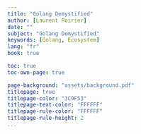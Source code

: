 ```yaml
---
title: "Golang Demystified"
author: [Laurent Poirier]
date: ""
subject: "Golang Demystified"
keywords: [Golang, Ecosystem]
lang: "fr"
book: true

toc: true
toc-own-page: true

page-background: "assets/background.pdf"
titlepage: true
titlepage-color: "3C9F53"
titlepage-text-color: "FFFFFF"
titlepage-rule-color: "FFFFFF"
titlepage-rule-height: 2
...
```

